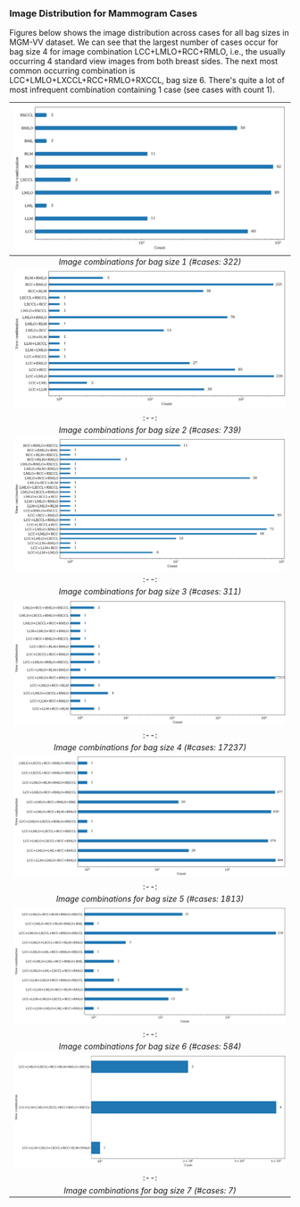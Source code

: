 ### Image Distribution for Mammogram Cases
Figures below shows the image distribution across cases for all bag sizes in MGM-VV dataset. We can see that the largest number of cases occur for bag size 4 for image combination LCC+LMLO+RCC+RMLO, i.e., the usually occurring 4 standard view images from both breast sides. The next most common occurring combination is LCC+LMLO+LXCCL+RCC+RMLO+RXCCL, bag size 6. There's quite a lot of most infrequent combination containing 1 case (see cases with count 1).

| ![view1.png](/MGM-view-combination/view1.png) | 
|:--:| 
| *Image combinations for bag size 1 (#cases: 322)* |
| ![view2.png](/MGM-view-combination/view2.png) | 
|:--:| 
| *Image combinations for bag size 2 (#cases: 739)* |
| ![view3.png](/MGM-view-combination/view3.png) | 
|:--:| 
| *Image combinations for bag size 3 (#cases: 311)* |
| ![view4.png](/MGM-view-combination/view4.png) | 
|:--:| 
| *Image combinations for bag size 4 (#cases: 17237)* |
| ![view5.png](/MGM-view-combination/view5.png) | 
|:--:| 
| *Image combinations for bag size 5 (#cases: 1813)* |
| ![view6.png](/MGM-view-combination/view6.png) | 
|:--:| 
| *Image combinations for bag size 6 (#cases: 584)* |
| ![view7.png](/MGM-view-combination/view7.png) | 
|:--:| 
| *Image combinations for bag size 7 (#cases: 7)* |